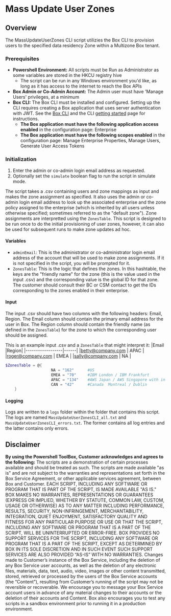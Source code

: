 # Mass Update User Zones #

## Overview ##
The MassUpdateUserZones CLI script utilizies the Box CLI to provision users to the specified data residency Zone within a Multizone Box tenant.

### Prerequisites ###
* **Powershell Environment:** All scripts must be Run as Administrator as some variables are stored in the HKCU registry hive
	* The script can be run in any Windows environment you'd like, as long as it has access to the internet to reach the Box APIs
* **Box Admin or Co-Admin Account:** The Admin user must have 'Manage Users' privileges, at a minimum
* **Box CLI:** The Box CLI must be installed and configured.  Setting up the CLI requires creating a Box application that uses server authentication with JWT.  See the [Box CLI](https://developer.box.com/docs/box-cli) and the CLI [getting started](https://github.com/box/boxcli#getting-started) page for instructions.
    * **The Box application must have the following application access enabled** in the configuration page: Enterprise
	* **The Box application must have the following scopes enabled** in the configuration page: Manage Enterprise Properties, Manage Users, Generate User Access Tokens

### Initialization ###

1. Enter the admin or co-admin login email address as requested.  
2. Optionally set the `simulate` boolean flag to run the script in simulate mode.

The script takes a .csv containing users and zone mappings as input and makes the zone assignment as specified. It also uses the admin or co-admin login email address to look up the associated enterprise and the zone policy assigned to the enterprise (which is inherited by all users unless otherwise specified; sometimes referred to as the "default zone"). Zone assignments are interpretted using the `ZonesTable`.  This script is designed to be run once to do the initial provisioning of user zones, however, it can also be used for subsequent runs to make zone updates ad hoc.

#### Variables ####

* `adminEmail`: This is the administrator or co-administrator login email address of the account that will be used to make zone assignments.  If it is not specified in the script, you will be prompted for it.
* `ZonesTable`: This is the logic that defines the zones. In this hashtable, the keys are the "friendly name" for the zone (this is the value used in the input .csv) and the corresponding value is the global ID for that zone. The customer should consult their BC or CSM contact to get the IDs corresponding to the zones enabled in their enterprise.

#### Input ####
The input .csv should have two columns with the following headers: Email, Region. The Email column should contain the primary email address for the user in Box. The Region column should contain the friendly name (as defined in the `ZonesTable`) for the zone to which the corresponding user should be assigned. 

This is an example input .csv and a `ZonesTable` that might interpret it:
|Email             |Region|
|------------------|------|
|betty@company.com | APAC |
|roger@company.com | EMEA |
|sally@company.com | NA   |

```powershell
$ZonesTable = @{
                    NA = "162"      #US
                    EMEA = "70"     #IBM London / IBM Frankfurt
                    APAC = "134"    #AWS Japan / AWS Singapore with in region Uploads/Downloads/Previews
                    CAN = "42"      #Canada  Montreal / Dublin
    }
```

#### Logging ####
Logs are written to a `logs` folder within the folder that contains this script.  The logs are named `MassUpdateUserZonesCLI_all.txt` and `MassUpdateUserZonesCLI_errors.txt`.  The former contains all log entries and the latter contains only errors.

## Disclaimer ##
**By using the Powershell ToolBox, Customer acknowledges and agrees to the following:**
The scripts are a demonstration of certain processes available and should be treated as such. The scripts are made available "as is" and are not subject to the warranties and representations set forth in the Box Service Agreement, or other applicable services agreement, between Box and Customer.
EACH SCRIPT, INCLUDING ANY SOFTWARE OR PROGRAM THAT IS PART OF THE SCRIPT, IS MADE AVAILABLE "AS IS." BOX MAKES NO WARRANTIES, REPRESENTATIONS OR GUARANTEES (EXPRESS OR IMPLIED, WHETHER BY STATUTE, COMMON LAW, CUSTOM, USAGE OR OTHERWISE) AS TO ANY MATTER INCLUDING PERFORMANCE, RESULTS, SECURITY, NON-INFRINGEMENT, MERCHANTABILITY, INTEGRATION, QUIET ENJOYMENT, SATISFACTORY QUALITY AND FITNESS FOR ANY PARTICULAR PURPOSE OR USE OR THAT THE SCRIPT, INCLUDING ANY SOFTWARE OR PROGRAM THAT IS A PART OF THE SCRIPT, WILL BE UNINTERRUPTED OR ERROR-FREE. BOX PROVIDES NO SUPPORT SERVICES FOR THE SCRIPT, INCLUDING ANY SOFTWARE OR PROGRAM THAT IS A PART OF THE SCRIPT, EXCEPT AS DETERMINED BY BOX IN ITS SOLE DISCRETION AND IN SUCH EVENT SUCH SUPPORT SERVICES ARE ALSO PROVIDED “AS-IS” WITH NO WARRANTIES.
Changes made to Customer’s instance of the Box Service, including the deletion of any Box Service user accounts, as well as the deletion of any electronic files, materials, data, text, audio, video, images or other content transmitted, stored, retrieved or processed by the users of the Box Service accounts (the “Content”), resulting from Customer’s running of the script may not be reversible or recoverable. We encourage you to message your Box Service account users in advance of any material changes to their accounts or the deletion of their accounts and Content. Box also encourages you to test any scripts in a sandbox environment prior to running it in a production environment.  

